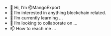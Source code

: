 - 👋 Hi, I’m @MangoExport
- 👀 I’m interested in anything blockchain related.
- 🌱 I’m currently learning ...
- 💞️ I’m looking to collaborate on ...
- 📫 How to reach me ...

<!---
MangoExport/MangoExport is a ✨ special ✨ repository because its `README.md` (this file) appears on your GitHub profile.
You can click the Preview link to take a look at your changes.
--->
